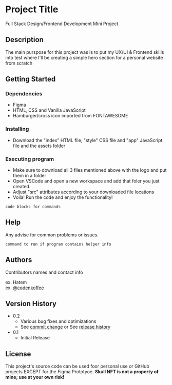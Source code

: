 # Project Title

Full Stack Design/Frontend Development Mini Project

## Description

The main purspose for this project was is to put my UX/UI & Frontend skills into test where I'll be creating a simple hero section for a personal website from scratch

## Getting Started

### Dependencies

* Figma
* HTML, CSS and Vanilla JavaScript
* Hamburger/cross icon imported from FONTAWESOME


### Installing

* Download the "index" HTML file, "style" CSS file and "app" JavaScript file and the assets folder

### Executing program

* Make sure to download all 3 files mentioned above with the logo and put them in a folder
* Open VSCode and open a new workspace and add that foler you just created.
* Adjust "src" attributes according to your downloaded file locations
* Voila! Run the code and enjoy the functionality!
```
code blocks for commands
```

## Help

Any advise for common problems or issues.
```
command to run if program contains helper info
```

## Authors

Contributors names and contact info

ex. Hatem   
ex. [@codenkoffee](https://www.instagram.com/codenkoffee/)

## Version History

* 0.2
    * Various bug fixes and optimizations
    * See [commit change]() or See [release history]()
* 0.1
    * Initial Release

## License

This project's source code can be used foor personal use or GitHub projects EXCEPT for the Figma Prototyoe. **Skull NFT is not a property of mine; use at your own risk!**

